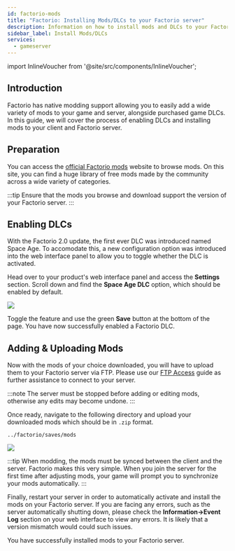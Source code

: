 ```yaml
---
id: factorio-mods
title: "Factorio: Installing Mods/DLCs to your Factorio server"
description: Information on how to install mods and DLCs to your Factorio server from ZAP-Hosting - ZAP-Hosting.com documentation
sidebar_label: Install Mods/DLCs
services:
  - gameserver
---
```


import InlineVoucher from '@site/src/components/InlineVoucher';

## Introduction

Factorio has native modding support allowing you to easily add a wide variety of mods to your game and server, alongside purchased game DLCs. In this guide, we will cover the process of enabling DLCs and installing mods to your client and Factorio server.

<InlineVoucher />

## Preparation

You can access the [official Factorio mods](https://mods.factorio.com/) website to browse mods. On this site, you can find a huge library of free mods made by the community across a wide variety of categories.

:::tip
Ensure that the mods you browse and download support the version of your Factorio server.
:::

## Enabling DLCs

With the Factorio 2.0 update, the first ever DLC was introduced named Space Age. To accomodate this, a new configuration option was introduced into the web interface panel to allow you to toggle whether the DLC is activated.

Head over to your product's web interface panel and access the **Settings** section. Scroll down and find the **Space Age DLC** option, which should be enabled by default.

![](https://screensaver01.zap-hosting.com/index.php/s/T5G5GrEzwoxM3Xk/preview)

Toggle the feature and use the green **Save** button at the bottom of the page. You have now successfully enabled a Factorio DLC.

## Adding & Uploading Mods

Now with the mods of your choice downloaded, you will have to upload them to your Factorio server via FTP. Please use our [FTP Access](gameserver-ftpaccess.md) guide as further assistance to connect to your server.

:::note
The server must be stopped before adding or editing mods, otherwise any edits may become undone.
:::

Once ready, navigate to the following directory and upload your downloaded mods which should be in `.zip` format.
```
../factorio/saves/mods
```

![](https://screensaver01.zap-hosting.com/index.php/s/APFEnmg29jBCFKn/preview)

:::tip
When modding, the mods must be synced between the client and the server. Factorio makes this very simple. When you join the server for the first time after adjusting mods, your game will prompt you to synchronize your mods automatically.
:::

Finally, restart your server in order to automatically activate and install the mods on your Factorio server. If you are facing any errors, such as the server automatically shutting down, please check the **Information->Event Log** section on your web interface to view any errors. It is likely that a version mismatch would could such issues.

You have successfully installed mods to your Factorio server.

